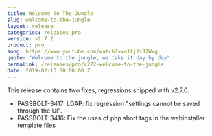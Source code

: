```yaml
---
title: Welcome To The Jungle
slug: welcome-to-the-jungle
layout: release
categories: releases pro
version: v2.7.2
product: pro
song: https://www.youtube.com/watch?v=o1tj2zJ2Wvg
quote: "Welcome to the jungle, we take it day by day"
permalink: /releases/pro/v272-welcome-to-the-jungle
date: 2019-02-13 00:00:00 Z
---
```


This release contains two fixes, regressions shipped with v2.7.0.

- PASSBOLT-3417: LDAP: fix regression "settings cannot be saved through the UI".
- PASSBOLT-3416: Fix the uses of php short tags in the webinstaller template files
